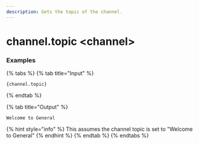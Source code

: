 ```yaml
---
description: Gets the topic of the channel.
---
```


# channel.topic \<channel\>

### Examples

{% tabs %}
{% tab title="Input" %}

```text
{channel.topic}
```

{% endtab %}

{% tab title="Output" %}

```text
Welcome to General
```

{% hint style="info" %}
This assumes the channel topic is set to "Welcome to General"
{% endhint %}
{% endtab %}
{% endtabs %}
